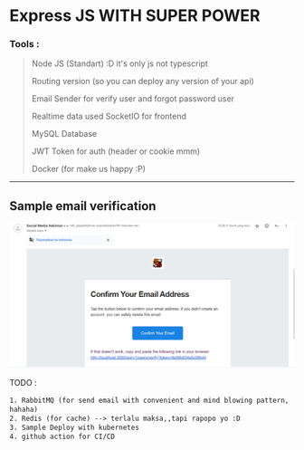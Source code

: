 # Express JS WITH SUPER POWER

### Tools :

> Node JS (Standart) :D it's only js not typescript
>
> Routing version (so you can deploy any version of your api)
>
> Email Sender for verify user and forgot password user
>
> Realtime data used SocketIO for frontend
>
> MySQL Database
>
> JWT Token for auth (header or cookie mmm)
>
> Docker (for make us happy :P)

---

## Sample email verification

![Sample email verification](./email-verification.PNG)

TODO :

    1. RabbitMQ (for send email with convenient and mind blowing pattern, hahaha)
    2. Redis (for cache) --> terlalu maksa,,tapi rapopo yo :D
    3. Sample Deploy with kubernetes
    4. github action for CI/CD
